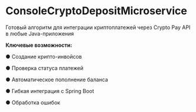 # ConsoleCryptoDepositMicroservice
Готовый алгоритм для интеграции криптоплатежей через Crypto Pay API в любые Java-приложения<br>

**Ключевые возможности:**

● Создание крипто-инвойсов

● Проверка статуса платежей

● Автоматическое пополнение баланса

● Гибкая интеграция с Spring Boot

● Обработка ошибок
